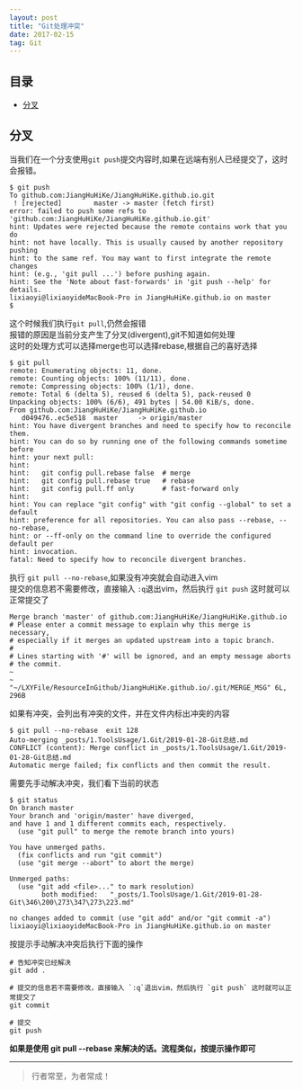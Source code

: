 ```yaml
---
layout: post
title: "Git处理冲突"
date: 2017-02-15
tag: Git
---
```



## 目录


- [分叉](#content1)   



<!-- ************************************************ -->
## <a id="content1">分叉</a>

当我们在一个分支使用`git push`提交内容时,如果在远端有别人已经提交了，这时会报错。      
```shell
$ git push
To github.com:JiangHuHiKe/JiangHuHiKe.github.io.git
 ! [rejected]        master -> master (fetch first)
error: failed to push some refs to 'github.com:JiangHuHiKe/JiangHuHiKe.github.io.git'
hint: Updates were rejected because the remote contains work that you do
hint: not have locally. This is usually caused by another repository pushing
hint: to the same ref. You may want to first integrate the remote changes
hint: (e.g., 'git pull ...') before pushing again.
hint: See the 'Note about fast-forwards' in 'git push --help' for details.
lixiaoyi@lixiaoyideMacBook-Pro in JiangHuHiKe.github.io on master
$   
```

这个时候我们执行`git pull`,仍然会报错  
报错的原因是当前分支产生了分叉(divergent),git不知道如何处理    
这时的处理方式可以选择merge也可以选择rebase,根据自己的喜好选择     
```shell
$ git pull  
remote: Enumerating objects: 11, done.
remote: Counting objects: 100% (11/11), done.
remote: Compressing objects: 100% (1/1), done.
remote: Total 6 (delta 5), reused 6 (delta 5), pack-reused 0
Unpacking objects: 100% (6/6), 491 bytes | 54.00 KiB/s, done.
From github.com:JiangHuHiKe/JiangHuHiKe.github.io
   d049476..ec5e518  master     -> origin/master
hint: You have divergent branches and need to specify how to reconcile them.
hint: You can do so by running one of the following commands sometime before
hint: your next pull:
hint: 
hint:   git config pull.rebase false  # merge
hint:   git config pull.rebase true   # rebase
hint:   git config pull.ff only       # fast-forward only
hint: 
hint: You can replace "git config" with "git config --global" to set a default
hint: preference for all repositories. You can also pass --rebase, --no-rebase,
hint: or --ff-only on the command line to override the configured default per
hint: invocation.
fatal: Need to specify how to reconcile divergent branches.
```

执行 `git pull --no-rebase`,如果没有冲突就会自动进入vim     
提交的信息若不需要修改，直接输入 `:q`退出vim，然后执行 `git push` 这时就可以正常提交了     

```shell
Merge branch 'master' of github.com:JiangHuHiKe/JiangHuHiKe.github.io
# Please enter a commit message to explain why this merge is necessary,
# especially if it merges an updated upstream into a topic branch.
#
# Lines starting with '#' will be ignored, and an empty message aborts
# the commit.
~                                                                                                                                                                         
~                                                                                                                                               
"~/LXYFile/ResourceInGithub/JiangHuHiKe.github.io/.git/MERGE_MSG" 6L, 296B
```

如果有冲突，会列出有冲突的文件，并在文件内标出冲突的内容      

```shell
$ git pull --no-rebase  exit 128
Auto-merging _posts/1.ToolsUsage/1.Git/2019-01-28-Git总结.md
CONFLICT (content): Merge conflict in _posts/1.ToolsUsage/1.Git/2019-01-28-Git总结.md
Automatic merge failed; fix conflicts and then commit the result.
```

需要先手动解决冲突，我们看下当前的状态   
```shell
$ git status  
On branch master
Your branch and 'origin/master' have diverged,
and have 1 and 1 different commits each, respectively.
  (use "git pull" to merge the remote branch into yours)

You have unmerged paths.
  (fix conflicts and run "git commit")
  (use "git merge --abort" to abort the merge)

Unmerged paths:
  (use "git add <file>..." to mark resolution)
        both modified:   "_posts/1.ToolsUsage/1.Git/2019-01-28-Git\346\200\273\347\273\223.md"

no changes added to commit (use "git add" and/or "git commit -a")
lixiaoyi@lixiaoyideMacBook-Pro in JiangHuHiKe.github.io on master
```

按提示手动解决冲突后执行下面的操作     
```shell
# 告知冲突已经解决
git add .

# 提交的信息若不需要修改，直接输入 `:q`退出vim，然后执行 `git push` 这时就可以正常提交了 
git commit

# 提交
git push
```
**如果是使用 git pull --rebase 来解决的话。流程类似，按提示操作即可**    

----------
>  行者常至，为者常成！


